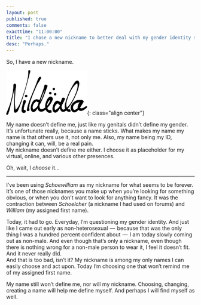 ```yaml
---
layout: post
published: true
comments: false
exacttime: "11:00:00"
title: "I chose a new nickname to better deal with my gender identity struggle."
desc: "Perhaps."
---
```

So, I have a new nickname.

![Nildëala](/images/layout/logos/nildeala-logo-black-120px.png){: class="align center"}

My name doesn’t define me, just like my genitals didn’t define my gender. It’s unfortunate really, because a name sticks. What makes my name my name is that others use it, not only me. Also, my name being my ID, changing it can, will, be a real pain.  
My nickname doesn’t define me either. I choose it as placeholder for my virtual, online, and various other presences.

Oh, wait, I *choose* it…

---

I’ve been using *Schoewilliam* as my nickname for what seems to be forever. It’s one of those nicknames you make up when you’re looking for something obvious, or when you don’t want to look for anything fancy. It was the contraction between *Schoelcher* (a nickname I had used on forums) and *William* (my assigned first name).

Today, it had to go. Everyday, I’m questioning my gender identity. And just like I came out early as non-heterosexual  —  because that was the only thing I was a hundred percent confident about  —  I am today slowly coming out as non-male. And even though that’s only a nickname, even though there is nothing wrong for a non-male person to wear it, I feel it doesn’t fit. And it never really did.  
And that is too bad, isn’t it? My nickname is among my only names I can easily choose and act upon. Today I’m choosing one that won’t remind me of my assigned first name.

My name still won’t define me, nor will my nickname. Choosing, changing, creating a name will help me define myself. And perhaps I will find myself as well.